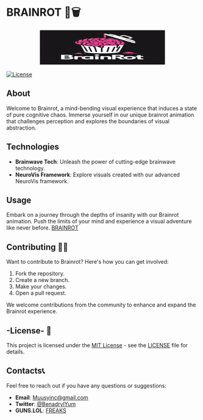 # **BRAINROT 🧠🗑️**

<p align="center">
  <img src="Brainrot.jpg" alt="Brainrot" width="65%">
</p>

[![License](https://img.shields.io/badge/License-MIT-blue.svg?style=for-the-badge)](LICENSE)

## About

Welcome to Brainrot, a mind-bending visual experience that induces a state of pure cognitive chaos. Immerse yourself in our unique brainrot animation that challenges perception and explores the boundaries of visual abstraction.

## Technologies

- **Brainwave Tech**: Unleash the power of cutting-edge brainwave technology.
- **NeuroVis Framework**: Explore visuals created with our advanced NeuroVis framework.

## Usage

Embark on a journey through the depths of insanity with our Brainrot animation. Push the limits of your mind and experience a visual adventure like never before. [BRAINROT](https://ffuv.github.io/BRAINROT)

## Contributing 🧑‍💻

Want to contribute to Brainrot? Here's how you can get involved:

1. Fork the repository.
2. Create a new branch.
3. Make your changes.
4. Open a pull request.

We welcome contributions from the community to enhance and expand the Brainrot experience.

## -License- 📃
 
This project is licensed under the [MIT License](LICENSE) - see the [LICENSE](LICENSE) file for details.

## Contacts📞

Feel free to reach out if you have any questions or suggestions:

- **Email**: Muusyinc@gmail.com
- **Twitter**: [@BenadrylYum](https://twitter.com/BenadrylYum)
- **GUNS.LOL**: [FREAKS](https://guns.lol/freaks)
